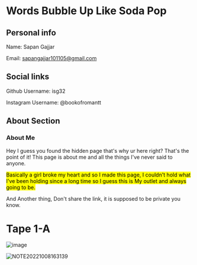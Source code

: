 # Words Bubble Up Like Soda Pop


## Personal info
Name: Sapan Gajjar


Email: sapangajjar101105@gmail.com


## Social links
Github Username:  isg32 


Instagram Username: @bookofromantt


## About Section


### About Me


Hey I guess you found the hidden page that's why ur here right? That's the point of it!
This page is about me and all the things I've never said to anyone.

<mark>Basically a girl broke my heart and so I made this page, I couldn't hold what I've been holding since a long time so I guess this is My outlet and always going to be.</mark>

And Another thing, Don't share the link, it is supposed to be private you know.

# Tape 1-A

![![image](https://user-images.githubusercontent.com/95901240/210149829-05d059a4-0b23-40bc-9675-361c7e59d4a5.png)
](https://drive.google.com/file/d/1TaIvMrtRmNRpvzrYXCOmxedbRWteP2a-/view?usp=sharing)

![NOTE20221008163139](https://user-images.githubusercontent.com/95901240/209466028-1ff6bd9f-12fa-496c-a0c8-337c97693ea4.png)
